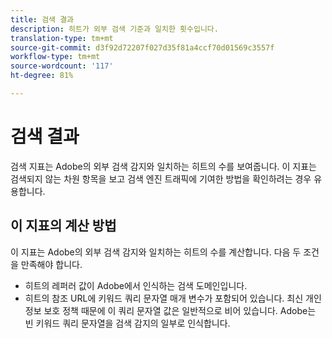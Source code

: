 ```yaml
---
title: 검색 결과
description: 히트가 외부 검색 기준과 일치한 횟수입니다.
translation-type: tm+mt
source-git-commit: d3f92d72207f027d35f81a4ccf70d01569c3557f
workflow-type: tm+mt
source-wordcount: '117'
ht-degree: 81%

---
```



# 검색 결과

검색 지표는 Adobe의 외부 검색 감지와 일치하는 히트의 수를 보여줍니다. 이 지표는 검색되지 않는 차원 항목을 보고 검색 엔진 트래픽에 기여한 방법을 확인하려는 경우 유용합니다.

## 이 지표의 계산 방법

이 지표는 Adobe의 외부 검색 감지와 일치하는 히트의 수를 계산합니다. 다음 두 조건을 만족해야 합니다.

* 히트의 레퍼러 값이 Adobe에서 인식하는 검색 도메인입니다.
* 히트의 참조 URL에 키워드 쿼리 문자열 매개 변수가 포함되어 있습니다. 최신 개인 정보 보호 정책 때문에 이 쿼리 문자열 값은 일반적으로 비어 있습니다. Adobe는 빈 키워드 쿼리 문자열을 검색 감지의 일부로 인식합니다.
